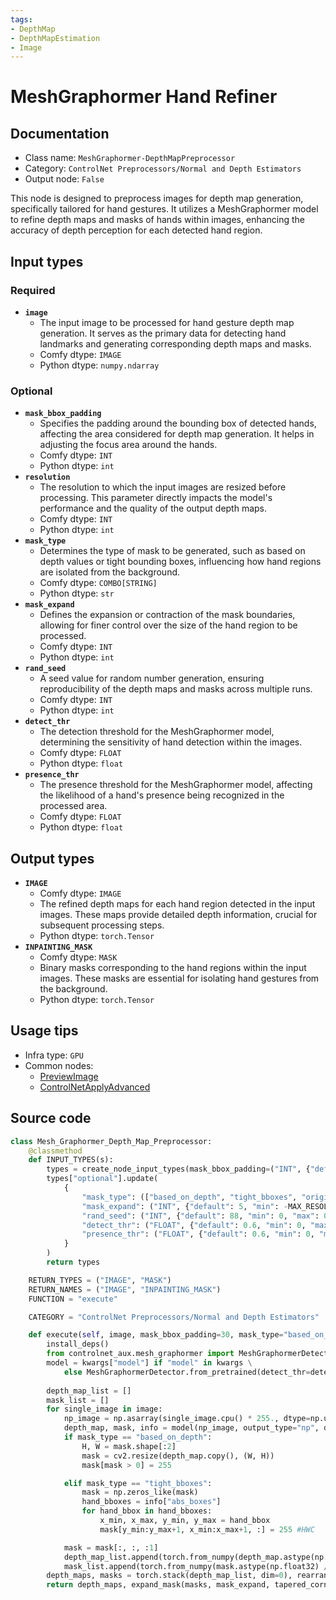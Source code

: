 ```yaml
---
tags:
- DepthMap
- DepthMapEstimation
- Image
---
```


# MeshGraphormer Hand Refiner
## Documentation
- Class name: `MeshGraphormer-DepthMapPreprocessor`
- Category: `ControlNet Preprocessors/Normal and Depth Estimators`
- Output node: `False`

This node is designed to preprocess images for depth map generation, specifically tailored for hand gestures. It utilizes a MeshGraphormer model to refine depth maps and masks of hands within images, enhancing the accuracy of depth perception for each detected hand region.
## Input types
### Required
- **`image`**
    - The input image to be processed for hand gesture depth map generation. It serves as the primary data for detecting hand landmarks and generating corresponding depth maps and masks.
    - Comfy dtype: `IMAGE`
    - Python dtype: `numpy.ndarray`
### Optional
- **`mask_bbox_padding`**
    - Specifies the padding around the bounding box of detected hands, affecting the area considered for depth map generation. It helps in adjusting the focus area around the hands.
    - Comfy dtype: `INT`
    - Python dtype: `int`
- **`resolution`**
    - The resolution to which the input images are resized before processing. This parameter directly impacts the model's performance and the quality of the output depth maps.
    - Comfy dtype: `INT`
    - Python dtype: `int`
- **`mask_type`**
    - Determines the type of mask to be generated, such as based on depth values or tight bounding boxes, influencing how hand regions are isolated from the background.
    - Comfy dtype: `COMBO[STRING]`
    - Python dtype: `str`
- **`mask_expand`**
    - Defines the expansion or contraction of the mask boundaries, allowing for finer control over the size of the hand region to be processed.
    - Comfy dtype: `INT`
    - Python dtype: `int`
- **`rand_seed`**
    - A seed value for random number generation, ensuring reproducibility of the depth maps and masks across multiple runs.
    - Comfy dtype: `INT`
    - Python dtype: `int`
- **`detect_thr`**
    - The detection threshold for the MeshGraphormer model, determining the sensitivity of hand detection within the images.
    - Comfy dtype: `FLOAT`
    - Python dtype: `float`
- **`presence_thr`**
    - The presence threshold for the MeshGraphormer model, affecting the likelihood of a hand's presence being recognized in the processed area.
    - Comfy dtype: `FLOAT`
    - Python dtype: `float`
## Output types
- **`IMAGE`**
    - Comfy dtype: `IMAGE`
    - The refined depth maps for each hand region detected in the input images. These maps provide detailed depth information, crucial for subsequent processing steps.
    - Python dtype: `torch.Tensor`
- **`INPAINTING_MASK`**
    - Comfy dtype: `MASK`
    - Binary masks corresponding to the hand regions within the input images. These masks are essential for isolating hand gestures from the background.
    - Python dtype: `torch.Tensor`
## Usage tips
- Infra type: `GPU`
- Common nodes:
    - [PreviewImage](../../Comfy/Nodes/PreviewImage.md)
    - [ControlNetApplyAdvanced](../../Comfy/Nodes/ControlNetApplyAdvanced.md)



## Source code
```python
class Mesh_Graphormer_Depth_Map_Preprocessor:
    @classmethod
    def INPUT_TYPES(s):
        types = create_node_input_types(mask_bbox_padding=("INT", {"default": 30, "min": 0, "max": 100}))
        types["optional"].update(
            {
                "mask_type": (["based_on_depth", "tight_bboxes", "original"], {"default": "based_on_depth"}),
                "mask_expand": ("INT", {"default": 5, "min": -MAX_RESOLUTION, "max": MAX_RESOLUTION, "step": 1}),
                "rand_seed": ("INT", {"default": 88, "min": 0, "max": 0xffffffffffffffff}),
                "detect_thr": ("FLOAT", {"default": 0.6, "min": 0, "max": 1, "step": 0.01}),
                "presence_thr": ("FLOAT", {"default": 0.6, "min": 0, "max": 1, "step": 0.01}),
            }
        )
        return types

    RETURN_TYPES = ("IMAGE", "MASK")
    RETURN_NAMES = ("IMAGE", "INPAINTING_MASK")
    FUNCTION = "execute"

    CATEGORY = "ControlNet Preprocessors/Normal and Depth Estimators"

    def execute(self, image, mask_bbox_padding=30, mask_type="based_on_depth", mask_expand=5, resolution=512, rand_seed=88, detect_thr=0.6, presence_thr=0.6, **kwargs):
        install_deps()
        from controlnet_aux.mesh_graphormer import MeshGraphormerDetector
        model = kwargs["model"] if "model" in kwargs \
            else MeshGraphormerDetector.from_pretrained(detect_thr=detect_thr, presence_thr=presence_thr).to(model_management.get_torch_device())
        
        depth_map_list = []
        mask_list = []
        for single_image in image:
            np_image = np.asarray(single_image.cpu() * 255., dtype=np.uint8)
            depth_map, mask, info = model(np_image, output_type="np", detect_resolution=resolution, mask_bbox_padding=mask_bbox_padding, seed=rand_seed)
            if mask_type == "based_on_depth":
                H, W = mask.shape[:2]
                mask = cv2.resize(depth_map.copy(), (W, H))
                mask[mask > 0] = 255

            elif mask_type == "tight_bboxes":
                mask = np.zeros_like(mask)
                hand_bboxes = info["abs_boxes"]
                for hand_bbox in hand_bboxes: 
                    x_min, x_max, y_min, y_max = hand_bbox
                    mask[y_min:y_max+1, x_min:x_max+1, :] = 255 #HWC

            mask = mask[:, :, :1]
            depth_map_list.append(torch.from_numpy(depth_map.astype(np.float32) / 255.0))
            mask_list.append(torch.from_numpy(mask.astype(np.float32) / 255.0))
        depth_maps, masks = torch.stack(depth_map_list, dim=0), rearrange(torch.stack(mask_list, dim=0), "n h w 1 -> n 1 h w")
        return depth_maps, expand_mask(masks, mask_expand, tapered_corners=True)

```
